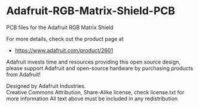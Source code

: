 # Adafruit-RGB-Matrix-Shield-PCB
PCB files for the Adafruit RGB Matrix Shield


For more details, check out the product page at

   * https://www.adafruit.com/product/2601

Adafruit invests time and resources providing this open source design, 
please support Adafruit and open-source hardware by purchasing 
products from Adafruit!

Designed by Adafruit Industries.  
Creative Commons Attribution, Share-Alike license, check license.txt for more information
All text above must be included in any redistribution